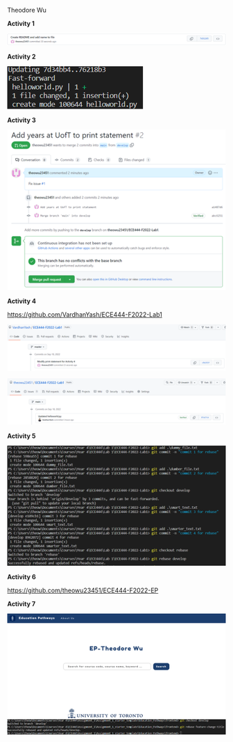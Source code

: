 Theodore Wu

**Activity 1**

![](images/Activity1.png)

**Activity 2**

![](images/Activity2.png)

**Activity 3**

![](images/Activity3.png)

**Activity 4**

https://github.com/VardhanYash/ECE444-F2022-Lab1

![](images/Activity4_1.png)

![](images/Activity4_2.png)

**Activity 5**

![](images/Activity5.png)

**Activity 6**

https://github.com/theowu23451/ECE444-F2022-EP

**Activity 7**

![](images/Activity7_1.png)
![](images/Activity7_2.png)
